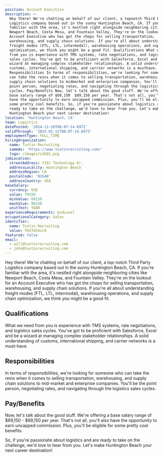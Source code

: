 ```yaml
---
position: Account Executive
description: >-
  Hey there! We're chatting on behalf of our client, a topnotch Third Party
  Logistics company based out in the sunny Huntington Beach, CA. If you're
  familiar with the area, it's nestled right alongside neighboring cities like
  Newport Beach, Costa Mesa, and Fountain Valley. They're on the lookout for an
  Account Executive who has got the chops for selling transportation,
  warehousing, and supply chain solutions. If you're all about understanding
  freight modes (FTL, LTL, intermodal), warehousing operations, and supply chain
  optimization, we think you might be a good fit. Qualifications What we need
  from you is experience with TMS systems, rate negotiations, and logistics
  sales cycles. You've got to be proficient with Salesforce, Excel and be a
  wizard at managing complex stakeholder relationships. A solid understanding of
  customs, international shipping, and carrier networks is a musthave.
  Responsibilities In terms of responsibilities, we're looking for someone who
  can take the reins when it comes to selling transportation, warehousing, and
  supply chain solutions to midmarket and enterprise companies. You'll be the
  point person, negotiating rates, and navigating through the logistics sales
  cycles. Pay/Benefits Now, let's talk about the good stuff. We're offering a
  base salary range of $69,150  $89,150 per year. That's not all, you'll also
  have the opportunity to earn uncapped commission. Plus, you'll be eligible for
  some pretty cool benefits. So, if you're passionate about logistics and are
  ready to take on the challenge, we'd love to hear from you. Let's make
  Huntington Beach your next career destination!
location: 'Huntington Beach, CA'
team: Logistics
datePosted: '2024-12-28T08:07:14.697Z'
validThrough: '2025-02-11T08:07:14.697Z'
employmentType: FULL_TIME
hiringOrganization:
  name: Tustin Recruiting
  sameAs: 'https://www.tustinrecruiting.com/'
  logo: /images/LOGO1.png
jobLocation:
  streetAddress: 7191 Technology Dr.
  addressLocality: Huntington Beach
  addressRegion: CA
  postalCode: '92648'
  addressCountry: USA
baseSalary:
  currency: USD
  value: 79150
  minValue: 69150
  maxValue: 89150
  unitText: YEAR
experienceRequirements: midLevel
occupationalCategory: Sales
identifier:
  name: Tustin Recruiting
  value: TUSTm54zc9
featured: false
email:
  - will@tustinrecruiting.com
  - john@tustinrecruiting.com
---
```




Hey there! We're chatting on behalf of our client, a top-notch Third Party Logistics company based out in the sunny Huntington Beach, CA. If you're familiar with the area, it's nestled right alongside neighboring cities like Newport Beach, Costa Mesa, and Fountain Valley. They're on the lookout for an Account Executive who has got the chops for selling transportation, warehousing, and supply chain solutions. If you're all about understanding freight modes (FTL, LTL, intermodal), warehousing operations, and supply chain optimization, we think you might be a good fit. 

## Qualifications
What we need from you is experience with TMS systems, rate negotiations, and logistics sales cycles. You've got to be proficient with Salesforce, Excel and be a wizard at managing complex stakeholder relationships. A solid understanding of customs, international shipping, and carrier networks is a must-have.  

## Responsibilities
In terms of responsibilities, we're looking for someone who can take the reins when it comes to selling transportation, warehousing, and supply chain solutions to mid-market and enterprise companies. You'll be the point person, negotiating rates, and navigating through the logistics sales cycles. 

## Pay/Benefits
Now, let's talk about the good stuff. We're offering a base salary range of $69,150 - $89,150 per year. That's not all, you'll also have the opportunity to earn uncapped commission. Plus, you'll be eligible for some pretty cool benefits. 

So, if you're passionate about logistics and are ready to take on the challenge, we'd love to hear from you. Let's make Huntington Beach your next career destination!
